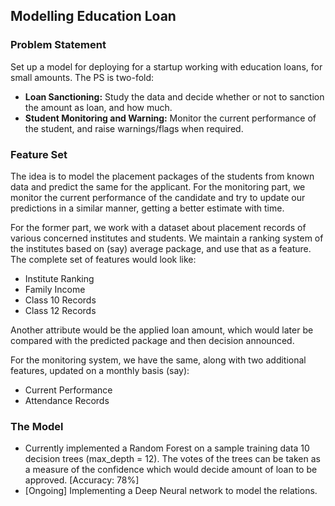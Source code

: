 ## Modelling Education Loan


### Problem Statement

Set up a model for deploying for a startup working with education loans, for small amounts. The PS is two-fold:  
* __Loan Sanctioning:__ Study the data and decide whether or not to sanction the amount as loan, and how much.
* __Student Monitoring and Warning:__ Monitor the current performance of the student, and raise warnings/flags when required.


### Feature Set

The idea is to model the placement packages of the students from known data and predict the same for the applicant. For the monitoring part, we monitor the current performance of the candidate and try to update our predictions in a similar manner, getting a better estimate with time.

For the former part, we work with a dataset about placement records of various concerned institutes and students. We maintain a ranking system of the institutes based on (say) average package, and use that as a feature. The complete set of features would look like:
* Institute Ranking
* Family Income
* Class 10 Records
* Class 12 Records

Another attribute would be the applied loan amount, which would later be compared with the predicted package and then decision announced.

For the monitoring system, we have the same, along with two additional features, updated on a monthly basis (say):
* Current Performance
* Attendance Records

### The Model

* Currently implemented a Random Forest on a sample training data 10 decision trees (max_depth = 12). The votes of the trees can be taken as a measure of the confidence which would decide amount of loan to be approved. [Accuracy: 78%]
* [Ongoing] Implementing a Deep Neural network to model the relations.
